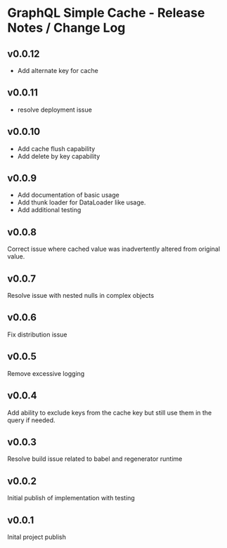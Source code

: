 # GraphQL Simple Cache - Release Notes / Change Log

## v0.0.12
- Add alternate key for cache
  
## v0.0.11
- resolve deployment issue

## v0.0.10
- Add cache flush capability
- Add delete by key capability
  
## v0.0.9
- Add documentation of basic usage
- Add thunk loader for DataLoader like usage.
- Add additional testing

## v0.0.8
Correct issue where cached value was inadvertently altered from original value.

## v0.0.7
Resolve issue with nested nulls in complex objects

## v0.0.6
Fix distribution issue

## v0.0.5
Remove excessive logging

## v0.0.4
Add ability to exclude keys from the cache key but still use them in the query if needed.

## v0.0.3
Resolve build issue related to babel and regenerator runtime

## v0.0.2
Initial publish of implementation with testing

## v0.0.1
Inital project publish